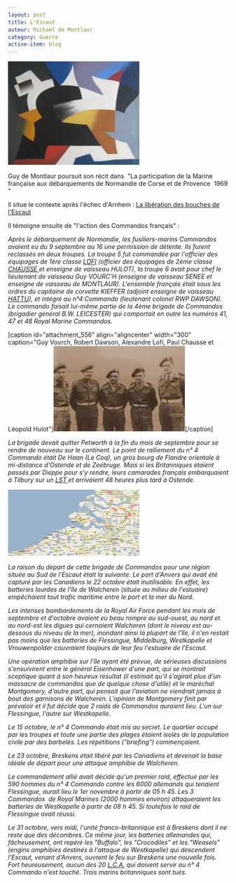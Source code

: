 ```yaml
---
layout: post
title: L'Escaut
auteur: Michael de Montlaur
category: Guerre
active-item: blog
---
```

<a href="/photos/wordpress/Nice0852.jpg"><img class="aligncenter size-medium wp-image-521" title="Nice0852" src="/photos/wordpress/Nice0852-300x236.jpg" alt="" width="300" height="236" /></a>

Guy de Montlaur poursuit son récit dans  "La participation de la Marine française aux débarquements de  Normandie de Corse et de Provence  1969 "

Il situe le contexte après l'échec d'Arnhem : <a href="/photos/wordpress/LibBouchEsc.pdf">La libération des bouches de l'Escaut</a>

Il témoigne ensuite de "l'action des Commandos français" :

<em>Après le débarquement de Normandie, les fusiliers-marins Commandos avaient eu du 9 septembre au 16 une permission de détente.</em><em> </em> <em>Ils furent reclassés en deux troupes. La troupe 5 fut commandée par l'officier des équipages de 1ère classe <a href="http://www.ordredelaliberation.fr/fr_compagnon/614.html">LOFI</a> (officier des équipages de 2ème classe <a href="http://www.ordredelaliberation.fr/fr_compagnon/204.html">CHAUSSE </a>et enseigne de vaisseau HULOT), la troupe 6 avait pour chef le lieutenant de vaisseau Guy VOURC'H (enseigne de vaisseau SENEE et enseigne de vaisseau de MONTLAUR). L'ensemble français était sous les ordres du capitaine de corvette KIEFFER (adjoint enseigne de vaisseau <a href="http://lescartesdelamemoire.over-blog.fr/article-31583665.html">HATTU</a>), et intégré au n°4 Commando (lieutenant colonel RWP DAWSON). Le commando faisait lui-même partie de la 4ème brigade de Commandos (brigadier général B.W. LEICESTER) qui comportait en outre les numéros 41, 47 et 48 Royal Marine Commandos.</em>

[caption id="attachment_556" align="aligncenter" width="300" caption="Guy Vourch, Robert Dawson, Alexandre Lofi, Paul Chausse et Léopold Hulot"]<a href="/photos/wordpress/VourchDawsonLofiChausseHulot.jpg"><img class="size-full wp-image-556" title="VourchDawsonLofiChausseHulot" src="/photos/wordpress/VourchDawsonLofiChausseHulot.jpg" alt="Guy Vourch, Robert Dawson, Alexandre Lofi, Paul Chausse, Léopold Hulot" width="300" height="195" /></a>[/caption]

<em>La brigade devait quitter Petworth à la fin du mois de septembre pour se rendre de nouveau sur le continent. Le point de ralliement du n° 4 Commando était De Haan (Le Coq), un gros bourg de Flandre orientale à mi-distance d'Ostende et de Zeebruge. Mais si les Britanniques étaient passés par Dieppe pour s'y rendre, leurs camarades français embarquaient à Tilbury sur un <a href="http://fr.wikipedia.org/wiki/Landing_Ship_Tank">LST </a>et arrivaient 48 heures plus tard à Ostende.</em>

<em><a href="/photos/wordpress/Flessingue2.jpg"><img class="aligncenter size-medium wp-image-526" title="Flessingue2" src="/photos/wordpress/Flessingue2-300x151.jpg" alt="" width="300" height="151" /></a></em>

<em>La raison du départ de cette brigade de Commandos pour une région située au Sud de l'Escaut était la suivante. Le port d'Anvers qui avait été capturé par les Canadiens le 22 octobre était inutilisable. En effet, les batteries lourdes de l'île de Walcheren (située au milieu de l'estuaire) empêchaient tout trafic maritime entre le port et la mer du Nord.</em>

<em>Les intenses bombardements de la Royal Air Force pendant les mois de septembre et d'octobre avaient eu beau rompre au sud-ouest, au nord et au nord-est les digues qui cernaient Walcheren (dont le niveau est au-dessous du niveau de la mer), inondant ainsi la plupart de l'île, il n'en restait pas moins que les batteries de Flessingue, Middelburg, Westkapelle et Vrouwenpolder couvraient toujours de leur feu l'estuaire de l'Escaut.</em>

<em>Une opération amphibie sur l'île ayant été prévue, de sérieuses discussions s'ensuivirent entre le général Eisenhower d'une part, qui se montrait sceptique quant à son heureux résultat (il estimait qu'il s'agirait plus d'un massacre de commandos que de quelque chose d'utile) et le maréchal Montgomery, d'autre part, qui pensait que l'aviation ne viendrait jamais à bout des garnisons de Walcheren. L'opinion de Montgomery finit par prévaloir et il fut décidé que 2 raids de Commandos auraient lieu. L'un sur Flessingue, l'autre sur Westkapelle.</em>

<em>Le 15 octobre, le n° 4 Commando était mis au secret. Le quartier occupé par les troupes et toute une partie des plages étaient isolés de la population civile par des barbelés. Les répétitions ("briefing") commençaient.</em>

<em>Le 23 octobre, Breskens était libéré par les Canadiens et devenait la base idéale de départ pour une attaque amphibie de Walcheren.</em>

<em>Le commandement allié avait décidé qu'un premier raid, effectué par les 590 hommes du n° 4 Commando contre les 6000 allemands qui tenaient Flessingue, aurait lieu le 1er novembre à partir de 05 h 45. Les 3 Commandos  de Royal Marines (2000 hommes environ) attaqueraient les batteries de Westkapelle à partir de 08 h 45. Si toutefois le raid de Flessingue avait réussi.</em>

<em>Le 31 octobre, vers midi, l'unité franco-britannique est à Breskens dont il ne reste que des décombres. Ce même jour, les batteries allemandes qui, fâcheusement, ont repéré les "Buffalo", les "Crocodiles" et les "Weasels" (engins amphibies destinés à l'attaque de Westkapelle) qui descendent l'Escaut, venant d'Anvers, ouvrent le feu sur Breskens une nouvelle fois. Fort heureusement, aucun des 20 <a href="http://fr.wikipedia.org/wiki/Landing_Craft_Assault">L.C.A.</a> qui doivent servir au n° 4 Commando n'est touché. Trois marins britanniques sont tués.
</em>

